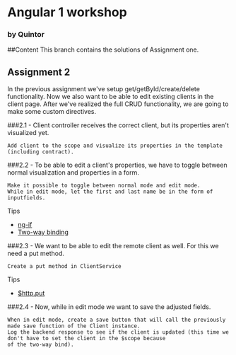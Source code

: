 # Angular 1 workshop
### by Quintor

##Content
This branch contains the solutions of Assignment one.

## Assignment 2
In the previous assignment we've setup get/getById/create/delete functionality.
Now we also want to be able to edit existing clients in the client page.
After we've realized the full CRUD functionality, we are going to make some
custom directives.

###2.1 - Client controller receives the correct client, but its properties aren't visualized yet.
```
Add client to the scope and visualize its properties in the template (including contract).
```

###2.2 - To be able to edit a client's properties, we have to toggle between normal visualization and properties in a form.
```
Make it possible to toggle between normal mode and edit mode.
While in edit mode, let the first and last name be in the form of inputfields.
```

Tips
- [ng-if](https://docs.angularjs.org/api/ng/directive/ngIf)
- [Two-way binding](https://docs.angularjs.org/api/ng/directive/ngModel)

###2.3 - We want to be able to edit the remote client as well. For this we need a put method.
```
Create a put method in ClientService
```
Tips
- [$http.put]()

###2.4 - Now, while in edit mode we want to save the adjusted fields.
```
When in edit mode, create a save button that will call the previously made save function of the Client instance.
Log the backend response to see if the client is updated (this time we don't have to set the client in the $scope because 
of the two-way bind).
```
